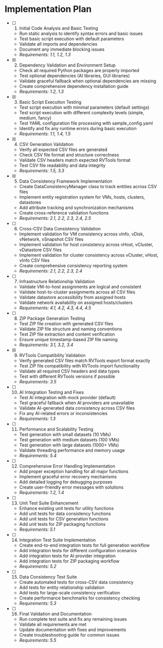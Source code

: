 # Implementation Plan

- [ ] 1. Initial Code Analysis and Basic Testing






  - Run static analysis to identify syntax errors and basic issues
  - Test basic script execution with default parameters
  - Validate all imports and dependencies
  - Document any immediate blocking issues
  - _Requirements: 1.1, 1.2, 1.3_

- [x] 2. Dependency Validation and Environment Setup


  - Check all required Python packages are properly imported
  - Test optional dependencies (AI libraries, GUI libraries)
  - Validate graceful fallback when optional dependencies are missing
  - Create comprehensive dependency installation guide
  - _Requirements: 1.2, 1.3_

- [x] 3. Basic Script Execution Testing


  - Test script execution with minimal parameters (default settings)
  - Test script execution with different complexity levels (simple, medium, fancy)
  - Test YAML configuration file processing with sample_config.yaml
  - Identify and fix any runtime errors during basic execution
  - _Requirements: 1.1, 1.4, 1.5_


- [x] 4. CSV Generation Validation


  - Verify all expected CSV files are generated
  - Check CSV file format and structure correctness
  - Validate CSV headers match expected RVTools format
  - Test CSV file readability and data integrity
  - _Requirements: 1.5, 3.3_

- [x] 5. Data Consistency Framework Implementation



  - Create DataConsistencyManager class to track entities across CSV files
  - Implement entity registration system for VMs, hosts, clusters, datastores
  - Add attribute tracking and synchronization mechanisms
  - Create cross-reference validation functions
  - _Requirements: 2.1, 2.2, 2.3, 2.4, 2.5_

- [ ] 6. Cross-CSV Data Consistency Validation


  - Implement validation for VM consistency across vInfo, vDisk, vNetwork, vSnapshot CSV files
  - Implement validation for host consistency across vHost, vCluster, vDatastore CSV files
  - Implement validation for cluster consistency across vCluster, vHost, vInfo CSV files
  - Create comprehensive consistency reporting system
  - _Requirements: 2.1, 2.2, 2.3, 2.4_

- [ ] 7. Infrastructure Relationship Validation
  - Validate VM-to-host assignments are logical and consistent
  - Validate host-to-cluster assignments across all CSV files
  - Validate datastore accessibility from assigned hosts
  - Validate network availability on assigned hosts/clusters
  - _Requirements: 4.1, 4.2, 4.3, 4.4, 4.5_

- [ ] 8. ZIP Package Generation Testing
  - Test ZIP file creation with generated CSV files
  - Validate ZIP file structure and naming conventions
  - Test ZIP file extraction and content verification
  - Ensure unique timestamp-based ZIP file naming
  - _Requirements: 3.1, 3.2, 3.4_

- [x] 9. RVTools Compatibility Validation



  - Verify generated CSV files match RVTools export format exactly
  - Test ZIP file compatibility with RVTools import functionality
  - Validate all required CSV headers and data types
  - Test with different RVTools versions if possible
  - _Requirements: 3.5_

- [ ] 10. AI Integration Testing and Fixes
  - Test AI integration with mock provider (default)
  - Test graceful fallback when AI providers are unavailable
  - Validate AI-generated data consistency across CSV files
  - Fix any AI-related errors or inconsistencies
  - _Requirements: 1.3_

- [ ] 11. Performance and Scalability Testing
  - Test generation with small datasets (10 VMs)
  - Test generation with medium datasets (100 VMs)
  - Test generation with large datasets (1000+ VMs)
  - Validate threading performance and memory usage
  - _Requirements: 5.4_

- [ ] 12. Comprehensive Error Handling Implementation
  - Add proper exception handling for all major functions
  - Implement graceful error recovery mechanisms
  - Add detailed logging for debugging purposes
  - Create user-friendly error messages with solutions
  - _Requirements: 1.2, 1.4_

- [ ] 13. Unit Test Suite Enhancement
  - Enhance existing unit tests for utility functions
  - Add unit tests for data consistency functions
  - Add unit tests for CSV generation functions
  - Add unit tests for ZIP packaging functions
  - _Requirements: 5.1_

- [ ] 14. Integration Test Suite Implementation
  - Create end-to-end integration tests for full generation workflow
  - Add integration tests for different configuration scenarios
  - Add integration tests for AI provider integration
  - Add integration tests for ZIP packaging workflow
  - _Requirements: 5.2_

- [ ] 15. Data Consistency Test Suite
  - Create automated tests for cross-CSV data consistency
  - Add tests for entity relationship validation
  - Add tests for large-scale consistency verification
  - Create performance benchmarks for consistency checking
  - _Requirements: 5.3_

- [ ] 16. Final Validation and Documentation
  - Run complete test suite and fix any remaining issues
  - Validate all requirements are met
  - Update documentation with fixes and improvements
  - Create troubleshooting guide for common issues
  - _Requirements: 5.5_